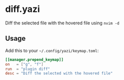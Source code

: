# diff.yazi

Diff the selected file with the hovered file using `nvim -d`

## Usage

Add this to your `~/.config/yazi/keymap.toml`:

```toml
[[manager.prepend_keymap]]
on   = ["g", "f"]
run  = "plugin diff"
desc = "Diff the selected with the hovered file"
```
